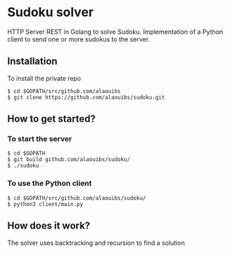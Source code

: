 # Sudoku solver 

HTTP Server REST in Golang to solve Sudoku. 
Implementation of a Python client to send one or more sudokus to the server. 

## Installation

To install the private repo

```
$ cd $GOPATH/src/github.com/alaouibs
$ git clone https://github.com/alaouibs/sudoku.git
```
## How to get started?

### To start the server

```
$ cd $GOPATH
$ git build github.com/alaouibs/sudoku/
$ ./sudoku
```

### To use the Python client

```
$ cd $GOPATH/src/github.com/alaouibs/sudoku/
$ python3 client/main.py
```
## How does it work?

The solver uses backtracking and recursion to find a solution